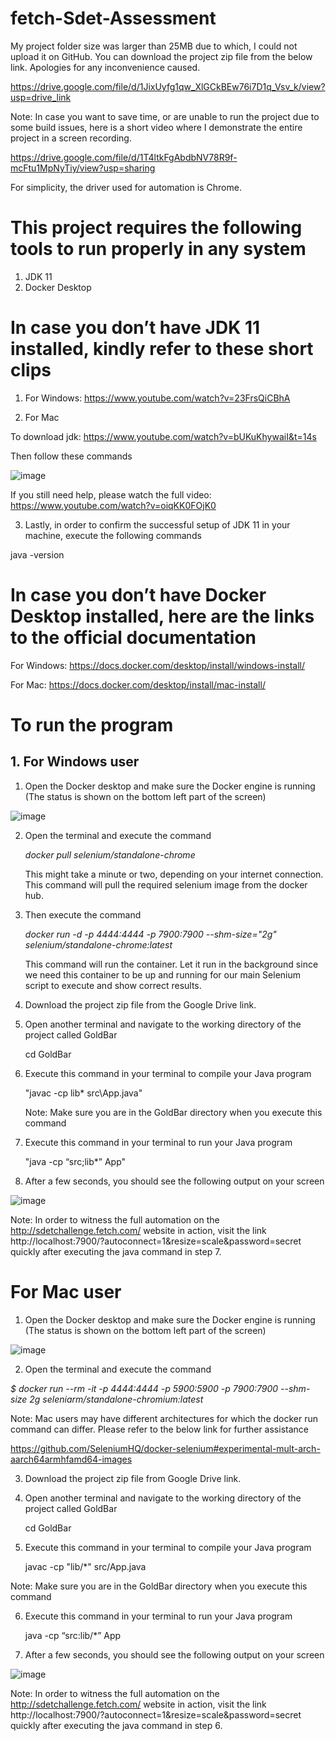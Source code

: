 # fetch-Sdet-Assessment

My project folder size was larger than 25MB due to which, I could not upload it on GitHub. You can download the project zip file from the below link. Apologies for any inconvenience caused.

https://drive.google.com/file/d/1JixUyfg1qw_XlGCkBEw76i7D1q_Vsv_k/view?usp=drive_link

Note: In case you want to save time, or are unable to run the project due to some build issues, here is a short video where I demonstrate the entire project in a screen recording.

https://drive.google.com/file/d/1T4ltkFgAbdbNV78R9f-mcFtu1MpNyTiy/view?usp=sharing


For simplicity, the driver used for automation is Chrome. 

# This project requires the following tools to run properly in any system

1. JDK 11
2. Docker Desktop

# In case you don’t have JDK 11 installed, kindly refer to these short clips

1. For Windows: https://www.youtube.com/watch?v=23FrsQiCBhA

2. For Mac

To download jdk: https://www.youtube.com/watch?v=bUKuKhywaiI&t=14s

Then follow these commands

![image](https://github.com/L-E-A-R-N-E-R/fetch-Sdet-Assessment/assets/41851792/c4d4e3de-386c-4fb2-8132-9af58dee737e)

If you still need help, please watch the full video: https://www.youtube.com/watch?v=oiqKK0FOjK0

3. Lastly, in order to confirm the successful setup of JDK 11 in your machine, execute the following commands

java -version

# In case you don’t have Docker Desktop installed, here are the links to the official documentation

For Windows: https://docs.docker.com/desktop/install/windows-install/

For Mac: https://docs.docker.com/desktop/install/mac-install/

# To run the program

## 1. For Windows user

1. Open the Docker desktop and make sure the Docker engine is running (The status is shown on the bottom left part of the screen)

![image](https://github.com/L-E-A-R-N-E-R/fetch-Sdet-Assessment/assets/41851792/ebbd7265-1d87-4728-9560-ffb32b7dfd53)

2. Open the terminal and execute the command

   *docker pull selenium/standalone-chrome*

   This might take a minute or two, depending on your internet connection. This command will pull the required selenium image from the docker hub.

3. Then execute the command

   *docker run -d -p 4444:4444 -p 7900:7900 --shm-size="2g" selenium/standalone-chrome:latest*

    This command will run the container. Let it run in the background since we need this container to be up and running for our main Selenium script to execute and show correct results.

4. Download the project zip file from the Google Drive link.

5. Open another terminal and navigate to the working directory of the project called GoldBar

   cd GoldBar

6. Execute this command in your terminal to compile your Java program
	
	"javac -cp lib\* src\App.java"

	Note: Make sure you are in the GoldBar directory when you execute this command

7. Execute this command in your terminal to run your Java program

	"java -cp “src;lib\*” App"

8. After a few seconds, you should see the following output on your screen

![image](https://github.com/L-E-A-R-N-E-R/fetch-Sdet-Assessment/assets/41851792/8689ee84-90d0-48ef-91d6-98dcbd7f4fd7)

Note: In order to witness the full automation on the http://sdetchallenge.fetch.com/ website in action, visit the link http://localhost:7900/?autoconnect=1&resize=scale&password=secret quickly after executing the java command in step 7.

# For Mac user

1. Open the Docker desktop and make sure the Docker engine is running (The status is shown on the bottom left part of the screen)

![image](https://github.com/L-E-A-R-N-E-R/fetch-Sdet-Assessment/assets/41851792/ebbd7265-1d87-4728-9560-ffb32b7dfd53)

2. Open the terminal and execute the command

*$ docker run --rm -it -p 4444:4444 -p 5900:5900 -p 7900:7900 --shm-size 2g seleniarm/standalone-chromium:latest*

Note: Mac users may have different architectures for which the docker run command can differ. Please refer to the below link for further assistance

https://github.com/SeleniumHQ/docker-selenium#experimental-mult-arch-aarch64armhfamd64-images

3. Download the project zip file from Google Drive link.

4. Open another terminal and navigate to the working directory of the project called GoldBar

   cd GoldBar

5. Execute this command in your terminal to compile your Java program

	javac -cp "lib/*" src/App.java

  Note: Make sure you are in the GoldBar directory when you execute this command

6. Execute this command in your terminal to run your Java program

	java -cp “src:lib/*” App

7. After a few seconds, you should see the following output on your screen

 ![image](https://github.com/L-E-A-R-N-E-R/fetch-Sdet-Assessment/assets/41851792/86bb320a-d294-4bce-ab29-4b29dfd19a9b)

Note: In order to witness the full automation on the http://sdetchallenge.fetch.com/ website in action, visit the link http://localhost:7900/?autoconnect=1&resize=scale&password=secret quickly after executing the java command in step 6.

